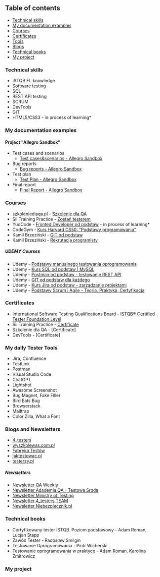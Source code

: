 ## Table of contents

- [Technical skills](#technical-skills)
- [My documentation examples](#my-documentation-examples)
- [Courses](#courses)
- [Certificates](#certificates)
- [Tools](#tools)
- [Blogs](#blogs)
- [Technical books](#technical-books)
- [My project](#my-project)

### Technical skills

- ISTQB FL knowledge
- Software testing
- SQL
- REST API testing
- SCRUM
- DevTools
- GIT
- HTML5/CSS3 - in process of learning*

### My documentation examples 
#### Project "Allegro Sandbox"

- Test cases and scenarios
  - [Test cases&scenarios - Allegro Sandbox](https://github.com/michalcecula/Portfolio/files/12428189/Test.cases.and.scenarios.xlsx)
- Bug reports
  - [Bug reports - Allegro Sandbox](https://github.com/michalcecula/Portfolio/files/12428195/Bug.reports.xlsx)
- Test plan
  - [Test Plan - Allegro Sandbox](https://github.com/michalcecula/Portfolio/files/12428201/Test.Plan.pdf)
- Final report
  - [Final Report - Allegro Sandbox](https://github.com/michalcecula/Portfolio/files/12428202/Final.summary.report.pdf)

### Courses

- szkoleniedlaqa.pl - [Szkolenie dla QA](https://szkoleniedlaqa.pl/szkolenie/)
- Sii Training Practice - [Zostań testerem](https://sii.pl/szkolenia/oferta/zostan-testerem/)
- YuoCode - [Fronted Developer od podstaw](https://youcode.pl/zostawiam-maila/) - in process of learning*
- CodeGym - [Kurs Harvard CS50: "Podstawy programowania"](https://www.youtube.com/watch?v=WOvhPzWRUAY&list=PLrMB7p7ri2mZrwILyBTNAs1YaDyieN8PR&ab_channel=CodeGym)
- Kamil Brzeziński - [GIT od podstaw](https://www.programujodpodstaw.pl/kursy/git-od-podstaw/)
- Kamil Brzeziński - [Rekrutacja programisty](https://www.programujodpodstaw.pl/kursy/rekrutacja-programisty/)
##### UDEMY Courses
- Udemy - [Podstawy manualnego testowania oprogramowania](https://www.udemy.com/course/kurs-testowania-oprogramowania/)
- Udemy - [Kurs SQL od podstaw | MySQL](https://www.udemy.com/course/kurs-sql-od-podstaw/)
- Udemy - [Postman od podstaw - testowanie REST API](https://www.udemy.com/course/postman-od-podstaw-testowanie-rest-api/)
- Udemy - [GIT od podstaw dla każdego](https://www.udemy.com/course/git-od-podstaw-dla-kazdego/)
- Udemy - [Kurs Jira od podstaw - zarządzanie projektami](https://www.udemy.com/course/kurs-jira-od-podstaw-zarzadzanie-projektami/)
- Udemy - [Podstawy Scrum i Agile - Teoria, Praktyka, Certyfikacja](https://www.udemy.com/course/scrum-podstawy-teoretyczne-praktyczne-certyfikacja/)

### Certificates

- International Software Testing Qualifications Board - [ISTQB®️ Certified Tester Foundation Level](https://github.com/michalcecula/Portfolio/files/12438580/19536_CTFL_2023_EN_Michal_Cecula.pdf)
- Sii Training Practice - [Certificate](https://github.com/michalcecula/Portfolio/files/12438543/Certyfikat_Michal.Cecula.pdf)
- Szkolenie dla QA - [Certificate]
- DevTools - [Certificate]

### My daily Tester Tools

- Jira, Confluence
- TestLink
- Postman
- Visual Studio Code
- ChatGPT
- Lightshot
- Awesome Screenshot
- Bug Magnet, Fake Filler
- Bird Eats Bug
- Browserstack
- Mailtrap
- Color Zilla, What a Font

### Blogs and Newsletters

- [4_testers](https://www.4testers.pl/)
- [wyszkolewas.com.pl](https://www.wyszkolewas.com.pl/)
- [Fabryka Testów](https://fabrykatestow.pl/ciekawostki/)
- [jaktestowac.pl](https://jaktestowac.pl/)
- [testerzy.pl](https://testerzy.pl)
##### Newsletters
- [Newsletter QA Weekly](https://szkoleniedlaqa.pl/newsletter/)
- [Newsletter Adademia QA - Testowa Sroda](https://subscribepage.com/l4q9k4)
- [Newsletter Ministry of Testing](https://www.ministryoftesting.com)
- [Newsletter 4_testers TEAM](https://www.4testers.pl/)
- [Newsletter Niebezpiecznik.pl](https://niebezpiecznik.pl)

### Technical books

- Certyfikowany tester ISTQB. Poziom podstawowy - Adam Roman, Lucjan Stapp
- Zawód Tester - Radosław Smilgin
- Testowanie Oprogramowania - Piotr Wicherski
- Testowanie oprogramowania w praktyce - Adam Roman, Karolina Zmitrowicz

### My project

